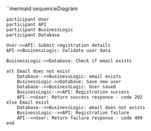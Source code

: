 ``m̀ermaid
sequenceDiagram

    participant User
    participant API
    participant BusinessLogic
    participant Database

    User->>API: Submit registration details
    API->>BusinessLogic: Validate user data
    
    BusinessLogic->>Database: Check if email exists

    alt Email does not exist
        Database-->>BusinessLogic: email exists
        BusinessLogic->>Database: Save new user
        Database-->>BusinessLogic: User saved
        BusinessLogic-->>API: Registration success
        API-->>User: Return success response - code 202
    else Email exist
        Database-->>BusinessLogic: email does not exists
        BusinessLogic-->>API: Registration failure
        API-->>User: Return failure response - code 409
    end
```
